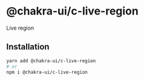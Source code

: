# @chakra-ui/c-live-region

Live region

## Installation

```sh
yarn add @chakra-ui/c-live-region
# or
npm i @chakra-ui/c-live-region
```